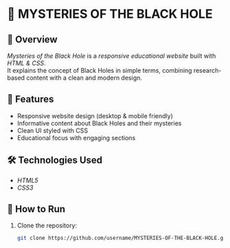 # 🔭 MYSTERIES OF THE BLACK HOLE  

## 📌 Overview  
*Mysteries of the Black Hole* is a *responsive educational website* built with *HTML & CSS*.  
It explains the concept of Black Holes in simple terms, combining research-based content with a clean and modern design.  

## 🎯 Features  
- Responsive website design (desktop & mobile friendly)  
- Informative content about Black Holes and their mysteries  
- Clean UI styled with CSS  
- Educational focus with engaging sections  

## 🛠 Technologies Used  
- *HTML5*  
- *CSS3*  

## 🚀 How to Run  
1. Clone the repository:  
   ```bash
   git clone https://github.com/username/MYSTERIES-OF-THE-BLACK-HOLE.git
